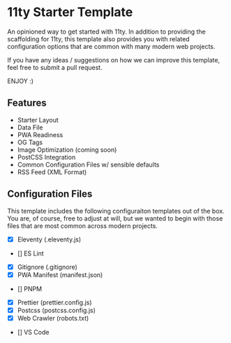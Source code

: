 # 11ty Starter Template

An opinioned way to get started with 11ty.  In addition to providing the scaffolding for 11ty, this template also provides you with related configuration options that are common with many modern web projects.

If you have any ideas / suggestions on how we can improve this template, feel free to submit a pull request.

ENJOY :)

## Features

- Starter Layout
- Data File
- PWA Readiness
- OG Tags
- Image Optimization (coming soon)
- PostCSS Integration
- Common Configuration Files w/ sensible defaults
- RSS Feed (XML Format)

## Configuration Files

This template includes the following configuraiton templates out of the box. You are, of course, free to adjust at will, but we wanted to begin with those files that are most common across modern projects.

- [x] Eleventy (.eleventy.js)
- [] ES Lint
- [x] Gitignore (.gitignore)
- [x] PWA Manifest (manifest.json)
- [] PNPM 
- [x] Prettier (prettier.config.js)
- [x] Postcss (postcss.config.js)
- [x] Web Crawler (robots.txt)
- [] VS Code